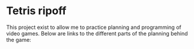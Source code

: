 # Tetris ripoff

This project exist to allow me to practice planning and programming of video games. 
Below are links to the different parts of the planning behind the game:

